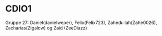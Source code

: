 # CDIO1
Gruppe 27: Daniel(danielweper), Felix(Felix723), Zahedullah(Zahe0026), Zacharias(Zigalow) og Zaid (ZeeDiazz)

